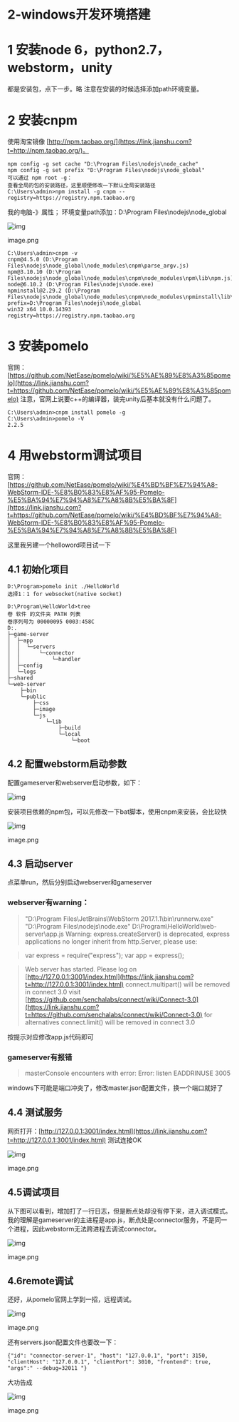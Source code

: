 #               2-windows开发环境搭建

# 1 安装node 6，python2.7，webstorm，unity

都是安装包，点下一步。略
注意在安装的时候选择添加path环境变量。

# 2 安装cnpm

使用淘宝镜像 [http://npm.taobao.org/](https://link.jianshu.com?t=http://npm.taobao.org/)。

```
npm config -g set cache "D:\Program Files\nodejs\node_cache"
npm config -g set prefix "D:\Program Files\nodejs\node_global"
可以通过 npm root -g：
查看全局的包的安装路径，这里顺便修改一下默认全局安装路径
C:\Users\admin>npm install -g cnpm --registry=https://registry.npm.taobao.org

```

我的电脑-》属性； 环境变量path添加：D:\Program Files\nodejs\node_global

![img](//upload-images.jianshu.io/upload_images/3958697-a2da4c2afe67f58e.png?imageMogr2/auto-orient/strip%7CimageView2/2/w/611/format/webp)

image.png

```
C:\Users\admin>cnpm -v
cnpm@4.5.0 (D:\Program Files\nodejs\node_global\node_modules\cnpm\parse_argv.js)
npm@3.10.10 (D:\Program Files\nodejs\node_global\node_modules\cnpm\node_modules\npm\lib\npm.js)
node@6.10.2 (D:\Program Files\nodejs\node.exe)
npminstall@2.29.2 (D:\Program Files\nodejs\node_global\node_modules\cnpm\node_modules\npminstall\lib\index.js)
prefix=D:\Program Files\nodejs\node_global
win32 x64 10.0.14393
registry=https://registry.npm.taobao.org

```

# 3 安装pomelo

官网：[https://github.com/NetEase/pomelo/wiki/%E5%AE%89%E8%A3%85pomelo](https://link.jianshu.com?t=https://github.com/NetEase/pomelo/wiki/%E5%AE%89%E8%A3%85pomelo)
注意，官网上说要c++的编译器，装完unity后基本就没有什么问题了。

```
C:\Users\admin>cnpm install pomelo -g
C:\Users\admin>pomelo -V
2.2.5

```

# 4 用webstorm调试项目

官网：[https://github.com/NetEase/pomelo/wiki/%E4%BD%BF%E7%94%A8-WebStorm-IDE-%E8%B0%83%E8%AF%95-Pomelo-%E5%BA%94%E7%94%A8%E7%A8%8B%E5%BA%8F](https://link.jianshu.com?t=https://github.com/NetEase/pomelo/wiki/%E4%BD%BF%E7%94%A8-WebStorm-IDE-%E8%B0%83%E8%AF%95-Pomelo-%E5%BA%94%E7%94%A8%E7%A8%8B%E5%BA%8F)

这里我另建一个helloword项目试一下

## 4.1 初始化项目

```
D:\Program>pomelo init ./HelloWorld
选择1：1 for websocket(native socket)

D:\Program\HelloWorld>tree
卷 软件 的文件夹 PATH 列表
卷序列号为 00000095 0003:458C
D:.
├─game-server
│  ├─app
│  │  └─servers
│  │      └─connector
│  │          └─handler
│  ├─config
│  └─logs
├─shared
└─web-server
    ├─bin
    └─public
        ├─css
        ├─image
        └─js
            └─lib
                ├─build
                └─local
                    └─boot

```

## 4.2 配置webstorm启动参数

配置gameserver和webserver启动参数，如下：

![img](http://upload-images.jianshu.io/upload_images/3958697-86ed87b543658ac7.png?imageMogr2/auto-orient/strip%7CimageView2/2/w/1000/format/webp)

安装项目依赖的npm包，可以先修改一下bat脚本，使用cnpm来安装，会比较快

![img](http://upload-images.jianshu.io/upload_images/3958697-6d363061e62148fc.png?imageMogr2/auto-orient/strip%7CimageView2/2/w/582/format/webp)

image.png

## 4.3 启动server

点菜单run，然后分别启动webserver和gameserver

### webserver有warning：

> "D:\Program Files\JetBrains\WebStorm 2017.1.1\bin\runnerw.exe" "D:\Program Files\nodejs\node.exe" D:\Program\HelloWorld\web-server\app.js
> Warning: express.createServer() is deprecated, express
> applications no longer inherit from http.Server,
> please use:

> var express = require("express");
> var app = express();

> Web server has started.
> Please log on [http://127.0.0.1:3001/index.html](https://link.jianshu.com?t=http://127.0.0.1:3001/index.html)
> connect.multipart() will be removed in connect 3.0
> visit [https://github.com/senchalabs/connect/wiki/Connect-3.0](https://link.jianshu.com?t=https://github.com/senchalabs/connect/wiki/Connect-3.0) for alternatives
> connect.limit() will be removed in connect 3.0

按提示对应修改app.js代码即可

### gameserver有报错

> masterConsole encounters with error: Error: listen EADDRINUSE 3005

windows下可能是端口冲突了，修改master.json配置文件，换一个端口就好了

## 4.4 测试服务

网页打开：[http://127.0.0.1:3001/index.html](https://link.jianshu.com?t=http://127.0.0.1:3001/index.html)
测试连接OK

![img](http://upload-images.jianshu.io/upload_images/3958697-e11b87b234fd8825.png?imageMogr2/auto-orient/strip%7CimageView2/2/w/1000/format/webp)

image.png

## 4.5调试项目

从下图可以看到，增加打了一行日志，但是断点处却没有停下来，进入调试模式。
我的理解是gameserver的主进程是app.js，断点处是connector服务，不是同一个进程，因此webstorm无法跨进程去调试connector。

![img](http://upload-images.jianshu.io/upload_images/3958697-85df41ea27c18d3d.png?imageMogr2/auto-orient/strip%7CimageView2/2/w/1000/format/webp)

image.png

## 4.6remote调试

还好，从pomelo官网上学到一招，远程调试。

![img](https://upload-images.jianshu.io/upload_images/3958697-d7b46c719c3968c7.png?imageMogr2/auto-orient/strip%7CimageView2/2/w/1000/format/webp)

image.png

还有servers.json配置文件也要改一下：

```
{"id": "connector-server-1", "host": "127.0.0.1", "port": 3150, "clientHost": "127.0.0.1", "clientPort": 3010, "frontend": true, "args":" --debug=32011 "}

```

大功告成

![img](https://upload-images.jianshu.io/upload_images/3958697-2069e79801b6fc41.png?imageMogr2/auto-orient/strip%7CimageView2/2/w/1000/format/webp)

image.png